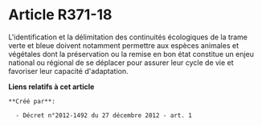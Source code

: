 # Article R371-18

L'identification et la délimitation des continuités écologiques de la trame verte et bleue doivent notamment permettre aux
espèces animales et végétales dont la préservation ou la remise en bon état constitue un enjeu national ou régional de se
déplacer pour assurer leur cycle de vie et favoriser leur capacité d'adaptation.

**Liens relatifs à cet article**

	**Créé par**:

	  - Décret n°2012-1492 du 27 décembre 2012 - art. 1
